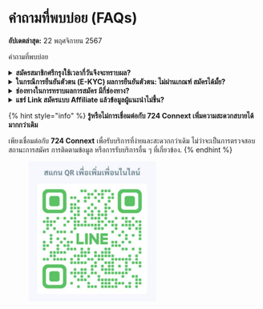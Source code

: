 # คำถามที่พบบ่อย (FAQs)

**อัปเดตล่าสุด:** 22 พฤศจิกายน 2567

คำถามที่พบบ่อย

<details>

<summary><strong>สมัครสมาชิกศรีกรุงใช้เวลากี่วันจึงจะทราบผล?</strong></summary>

\- หากสมัครก่อน 16:00 น. จะทราบผลการสมัครภายในวันเดียวกัน

\- หากสมัครหลัง 16:00 น. จะทราบผลการสมัครภายวันถัดไป

</details>

<details>

<summary><strong>ในกรณีการยืนยันตัวตน (E-KYC) ผลการยืนยันตัวตน: ไม่ผ่านเกณฑ์ สมัครได้มั้ย?</strong></summary>

สามารถสมัครได้ แม้ผลการยืนยันตัวตน (E-KYC) จะไม่ผ่านเกณฑ์ โดยระบบจะส่งข้อมูลของคุณไปยังเจ้าหน้าที่เพื่อทำการตรวจสอบและพิจารณาอนุมัติอีกครั้ง

</details>

<details>

<summary><strong>ช่องทางในการทราบผลการสมัคร มีกี่ช่องทาง?</strong></summary>

สามารถทราบผลการสมัครผ่าน SMS ที่ส่งไปยังหมายเลขโทรศัพท์ที่ใช้ลงทะเบียนไว้

</details>

<details>

<summary><strong>แชร์ Link สมัครแบบ Affiliate แล้วข้อมูลผู้แนะนำไม่ขึ้น?</strong></summary>

สาเหตุอาจเกิดจากสถานะ Affiliate ของผู้แนะนำหมดอายุ ต้องต่ออายุสมาชิกก่อนเพื่อให้ข้อมูลและรูปแสดงตามปกติ โดยจะสามารถใช้ได้ในวันถัดไปหลังจากต่ออายุ

</details>

{% hint style="info" %}
**รู้หรือไม่การเชื่อมต่อกับ 724 Connext เพิ่มความสะดวกสบายได้มากกว่าเดิม**

เพียงเชื่อมต่อกับ **724 Connext** เพื่อรับบริการที่ง่ายและสะดวกกว่าเดิม ไม่ว่าจะเป็นการตรวจสอบสถานะการสมัคร การติดตามข้อมูล หรือการรับบริการอื่น ๆ ที่เกี่ยวข้อง.
{% endhint %}

<figure><img src="../.gitbook/assets/Screen Shot 2024-11-22 at 4.59.21 PM.png" alt="" width="255"><figcaption></figcaption></figure>
